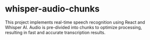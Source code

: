 # whisper-audio-chunks
This project implements real-time speech recognition using React and Whisper AI. Audio is pre-divided into chunks to optimize processing, resulting in fast and accurate transcription results.
